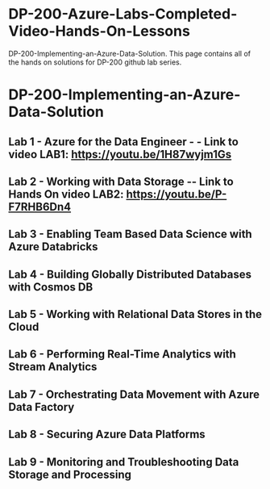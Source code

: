 # DP-200-Azure-Labs-Completed-Video-Hands-On-Lessons
DP-200-Implementing-an-Azure-Data-Solution. This page contains all of the hands on solutions for DP-200 github lab series.


# DP-200-Implementing-an-Azure-Data-Solution 



## Lab 1 - Azure for the Data Engineer - - Link to video LAB1: https://youtu.be/1H87wyjm1Gs



## Lab 2 - Working with Data Storage -- Link to Hands On video LAB2: https://youtu.be/P-F7RHB6Dn4



## Lab 3 - Enabling Team Based Data Science with Azure Databricks



## Lab 4 - Building Globally Distributed Databases with Cosmos DB


## Lab 5 - Working with Relational Data Stores in the Cloud



## Lab 6 - Performing Real-Time Analytics with Stream Analytics



## Lab 7 - Orchestrating Data Movement with Azure Data Factory



## Lab 8 - Securing Azure Data Platforms


## Lab 9 - Monitoring and Troubleshooting Data Storage and Processing

